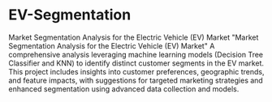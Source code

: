 # EV-Segmentation
Market Segmentation Analysis for the Electric Vehicle (EV) Market
"Market Segmentation Analysis for the Electric Vehicle (EV) Market"
A comprehensive analysis leveraging machine learning models (Decision Tree Classifier and KNN) to identify distinct customer segments in the EV market. This project includes insights into customer preferences, geographic trends, and feature impacts, with suggestions for targeted marketing strategies and enhanced segmentation using advanced data collection and models.
